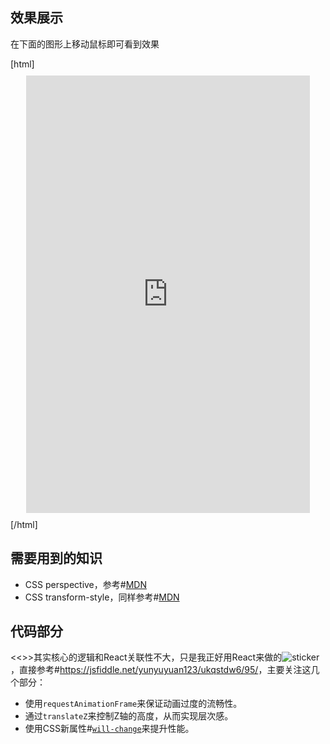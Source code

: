 ## 效果展示
在下面的图形上移动鼠标即可看到效果

[html]<iframe width="90%" height="700" style="margin: 10px 5%;" src="https://stackblitz.com/edit/vitejs-vite-quevnkzt?embed=1&file=src%2Fmain.tsx&hideExplorer=1&hideNavigation=1&view=preview" frameborder="0" loading="lazy" allowtransparency="true" allowfullscreen="true"></iframe>[/html]

## 需要用到的知识
* CSS perspective，参考#[MDN](https://developer.mozilla.org/en-US/docs/Web/CSS/perspective)
* CSS transform-style，同样参考#[MDN](https://developer.mozilla.org/en-US/docs/Web/CSS/transform-style)

## 代码部分
<<>>其实核心的逻辑和React关联性不大，只是我正好用React来做的![sticker](aru/82)，直接参考#[https:\/\/jsfiddle.net/yunyuyuan123/ukqstdw6/95/](https://jsfiddle.net/yunyuyuan123/ukqstdw6/95/)，主要关注这几个部分：
* 使用`requestAnimationFrame`来保证动画过度的流畅性。
* 通过`translateZ`来控制Z轴的高度，从而实现层次感。
* 使用CSS新属性#[`will-change`](https://developer.mozilla.org/en-US/docs/Web/CSS/will-change)来提升性能。